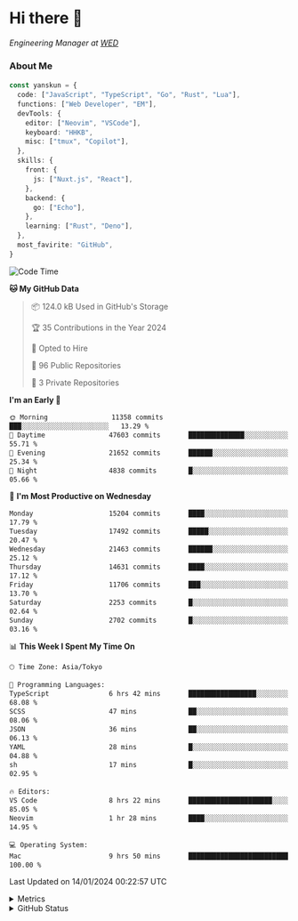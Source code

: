 # Hi there&nbsp;:wave:

<!-- ![Alt text](https://spotify-recently-played-readme.vercel.app/api?user=31kynbuubkiu3r4qh4hjuaglhfay) -->

_Engineering Manager at [WED](https://github.com/wedinc)_

### About Me

```ts
const yanskun = {
  code: ["JavaScript", "TypeScript", "Go", "Rust", "Lua"],
  functions: ["Web Developer", "EM"],
  devTools: {
    editor: ["Neovim", "VSCode"],
    keyboard: "HHKB",
    misc: ["tmux", "Copilot"],
  },
  skills: {
    front: {
      js: ["Nuxt.js", "React"],
    },
    backend: {
      go: ["Echo"],
    },
    learning: ["Rust", "Deno"],
  },
  most_favirite: "GitHub",
}
```

<!--START_SECTION:waka-->
![Code Time](http://img.shields.io/badge/Code%20Time-647%20hrs%2054%20mins-blue)

**🐱 My GitHub Data** 

> 📦 124.0 kB Used in GitHub's Storage 
 > 
> 🏆 35 Contributions in the Year 2024
 > 
> 💼 Opted to Hire
 > 
> 📜 96 Public Repositories 
 > 
> 🔑 3 Private Repositories 
 > 
**I'm an Early 🐤** 

```text
🌞 Morning                11358 commits       ███░░░░░░░░░░░░░░░░░░░░░░   13.29 % 
🌆 Daytime                47603 commits       ██████████████░░░░░░░░░░░   55.71 % 
🌃 Evening                21652 commits       ██████░░░░░░░░░░░░░░░░░░░   25.34 % 
🌙 Night                  4838 commits        █░░░░░░░░░░░░░░░░░░░░░░░░   05.66 % 
```
📅 **I'm Most Productive on Wednesday** 

```text
Monday                   15204 commits       ████░░░░░░░░░░░░░░░░░░░░░   17.79 % 
Tuesday                  17492 commits       █████░░░░░░░░░░░░░░░░░░░░   20.47 % 
Wednesday                21463 commits       ██████░░░░░░░░░░░░░░░░░░░   25.12 % 
Thursday                 14631 commits       ████░░░░░░░░░░░░░░░░░░░░░   17.12 % 
Friday                   11706 commits       ███░░░░░░░░░░░░░░░░░░░░░░   13.70 % 
Saturday                 2253 commits        █░░░░░░░░░░░░░░░░░░░░░░░░   02.64 % 
Sunday                   2702 commits        █░░░░░░░░░░░░░░░░░░░░░░░░   03.16 % 
```


📊 **This Week I Spent My Time On** 

```text
🕑︎ Time Zone: Asia/Tokyo

💬 Programming Languages: 
TypeScript               6 hrs 42 mins       █████████████████░░░░░░░░   68.08 % 
SCSS                     47 mins             ██░░░░░░░░░░░░░░░░░░░░░░░   08.06 % 
JSON                     36 mins             ██░░░░░░░░░░░░░░░░░░░░░░░   06.13 % 
YAML                     28 mins             █░░░░░░░░░░░░░░░░░░░░░░░░   04.88 % 
sh                       17 mins             █░░░░░░░░░░░░░░░░░░░░░░░░   02.95 % 

🔥 Editors: 
VS Code                  8 hrs 22 mins       █████████████████████░░░░   85.05 % 
Neovim                   1 hr 28 mins        ████░░░░░░░░░░░░░░░░░░░░░   14.95 % 

💻 Operating System: 
Mac                      9 hrs 50 mins       █████████████████████████   100.00 % 
```


 Last Updated on 14/01/2024 00:22:57 UTC
<!--END_SECTION:waka-->

<details>
  <summary>Metrics</summary>
  <img src="https://github.com/yanskun/yanskun/blob/main/github-metrics.svg" alt="Metrics">
</details>

<details>
  <summary>GitHub Status</summary>
  <picture>
    <source media="(prefers-color-scheme: dark)" srcset="https://raw.githubusercontent.com/yanskun/yanskun/master/profile-summary-card-output/nord_dark/0-profile-details.svg">
   <img src="https://raw.githubusercontent.com/yanskun/yanskun/master/profile-summary-card-output/default/0-profile-details.svg">
  </picture>
  <br>
  <picture>
    <source media="(prefers-color-scheme: dark)" srcset="https://raw.githubusercontent.com/yanskun/yanskun/master/profile-summary-card-output/nord_dark/1-repos-per-language.svg">
   <img src="https://raw.githubusercontent.com/yanskun/yanskun/master/profile-summary-card-output/default/1-repos-per-language.svg">
  </picture>
  <picture>
    <source media="(prefers-color-scheme: dark)" srcset="https://raw.githubusercontent.com/yanskun/yanskun/master/profile-summary-card-output/nord_dark/2-most-commit-language.svg">
   <img src="https://raw.githubusercontent.com/yanskun/yanskun/master/profile-summary-card-output/default/2-most-commit-language.svg">
  </picture>
  <br>
  <picture>
    <source media="(prefers-color-scheme: dark)" srcset="https://raw.githubusercontent.com/yanskun/yanskun/master/profile-summary-card-output/nord_dark/3-stats.svg">
   <img src="https://raw.githubusercontent.com/yanskun/yanskun/master/profile-summary-card-output/default/3-stats.svg">
  </picture>
  <picture>
    <source media="(prefers-color-scheme: dark)" srcset="https://raw.githubusercontent.com/yanskun/yanskun/master/profile-summary-card-output/nord_dark/4-productive-time.svg">
   <img src="https://raw.githubusercontent.com/yanskun/yanskun/master/profile-summary-card-output/default/4-productive-time.svg">
  </picture>
</details>
